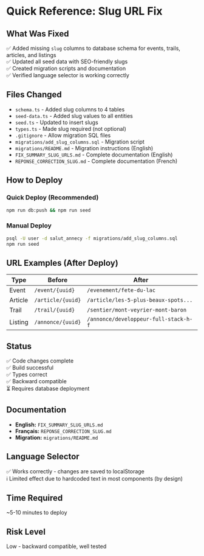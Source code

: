 # Quick Reference: Slug URL Fix

## What Was Fixed
✅ Added missing `slug` columns to database schema for events, trails, articles, and listings  
✅ Updated all seed data with SEO-friendly slugs  
✅ Created migration scripts and documentation  
✅ Verified language selector is working correctly  

## Files Changed
- `schema.ts` - Added slug columns to 4 tables
- `seed-data.ts` - Added slug values to all entities
- `seed.ts` - Updated to insert slugs
- `types.ts` - Made slug required (not optional)
- `.gitignore` - Allow migration SQL files
- `migrations/add_slug_columns.sql` - Migration script
- `migrations/README.md` - Migration instructions (English)
- `FIX_SUMMARY_SLUG_URLS.md` - Complete documentation (English)
- `REPONSE_CORRECTION_SLUG.md` - Complete documentation (French)

## How to Deploy

### Quick Deploy (Recommended)
```bash
npm run db:push && npm run seed
```

### Manual Deploy
```bash
psql -U user -d salut_annecy -f migrations/add_slug_columns.sql
npm run seed
```

## URL Examples (After Deploy)

| Type | Before | After |
|------|--------|-------|
| Event | `/event/{uuid}` | `/evenement/fete-du-lac` |
| Article | `/article/{uuid}` | `/article/les-5-plus-beaux-spots...` |
| Trail | `/trail/{uuid}` | `/sentier/mont-veyrier-mont-baron` |
| Listing | `/annonce/{uuid}` | `/annonce/developpeur-full-stack-h-f` |

## Status
✅ Code changes complete  
✅ Build successful  
✅ Types correct  
✅ Backward compatible  
⏳ Requires database deployment  

## Documentation
- **English:** `FIX_SUMMARY_SLUG_URLS.md`
- **Français:** `REPONSE_CORRECTION_SLUG.md`
- **Migration:** `migrations/README.md`

## Language Selector
✅ Works correctly - changes are saved to localStorage  
ℹ️ Limited effect due to hardcoded text in most components (by design)

## Time Required
~5-10 minutes to deploy

## Risk Level
Low - backward compatible, well tested
